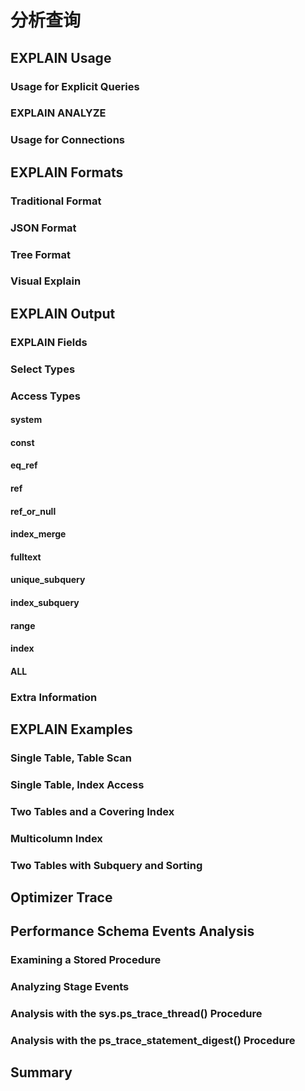 # 分析查询

## EXPLAIN Usage

### Usage for Explicit Queries

### EXPLAIN ANALYZE

### Usage for Connections

## EXPLAIN Formats

### Traditional Format

### JSON Format

### Tree Format

### Visual Explain

## EXPLAIN Output

### EXPLAIN Fields

### Select Types

### Access Types

#### system

#### const

#### eq_ref

#### ref

#### ref_or_null

#### index_merge

#### fulltext

#### unique_subquery

#### index_subquery

#### range

#### index

#### ALL

### Extra Information

## EXPLAIN Examples

### Single Table, Table Scan

### Single Table, Index Access

### Two Tables and a Covering Index

### Multicolumn Index

### Two Tables with Subquery and Sorting

## Optimizer Trace

## Performance Schema Events Analysis

### Examining a Stored Procedure

### Analyzing Stage Events

### Analysis with the sys.ps_trace_thread() Procedure

### Analysis with the ps_trace_statement_digest() Procedure

## Summary